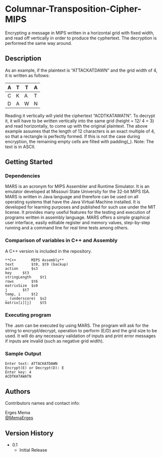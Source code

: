 # Columnar-Transposition-Cipher-MIPS

Encrypting a message in MIPS written in a horizontal grid with fixed width, and read off vertically in order to produce the cyphertext. The decryption is performed the same way around.

## Description

As an example, if the plaintext is “ATTACKATDAWN” and the grid width of 4, it is written as follows:

| A | T | T | A |
|---|---|---|---|
| C | K | A | T |
| D | A | W | N |

Reading it vertically will yield the ciphertext “ACDTKATAWATN”. To decrypt it, it will have to be written vertically into the same grid (height = 12/ 4 = 3) and read horizontally, to come up with the original plaintext.
The above example assumes that the length of 12 characters is an exact multiple of 4, so that a rectangle is perfectly formed. If this is not the case during encryption, the remaining empty cells are filled with padding(_).
Note: The text is in ASCII.

## Getting Started

### Dependencies

MARS is an acronym for MIPS Assembler and Runtime Simulator. It is an emulator developed at Missouri State University for the 32-bit MIPS ISA. MARS is written in Java language and therefore can be used on all operating systems that have the Java Virtual Machine installed. It is developed for learning purposes and published for such use under the MIT license. It provides many useful features for the testing and execution of programs written in assembly language. MARS offers a simple graphical user interface, easily editable register and memory values, step-by-step running and a command line for real time tests among others. 

### Comparison of variables in C++ and Assembly

A C++ version is included in the repository.

```
**C++		MIPS Assembly**
text		$t0, $t9 (backup)
action 		$s3
key		$t3
stringLength	$t1
rows		$t6
matrixSize	$s0
j		$t7
temp, i		$t2
_ (underscore)	$s2
matrix[i][j]	$t5
```

### Executing program

The .asm can be executed by using MARS.
The program will ask for the string to encrypt/decrypt, operation to perform (E/D) and the grid size to be used.
It will do any necessary validation of inputs and print error messages if inputs are invalid (such as negative grid width).

### Sample Output
```
Enter text: ATTACKATDAWN
Encrypt(E) or Decrypt(D): E
Enter key: 4
ACDTKATAWATN
```

## Authors

Contributors names and contact info:

Erges Mema  
[@MemaErges](https://twitter.com/memaerges)

## Version History

* 0.1
    * Initial Release


